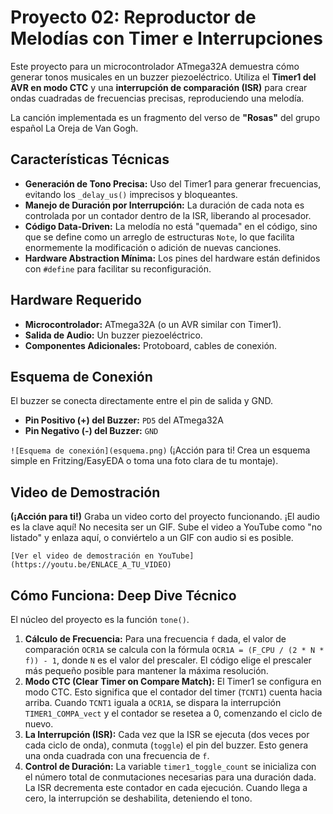 # Proyecto 02: Reproductor de Melodías con Timer e Interrupciones

Este proyecto para un microcontrolador ATmega32A demuestra cómo generar tonos musicales en un buzzer piezoeléctrico. Utiliza el **Timer1 del AVR en modo CTC** y una **interrupción de comparación (ISR)** para crear ondas cuadradas de frecuencias precisas, reproduciendo una melodía.

La canción implementada es un fragmento del verso de **"Rosas"** del grupo español La Oreja de Van Gogh.

## Características Técnicas
*   **Generación de Tono Precisa:** Uso del Timer1 para generar frecuencias, evitando los `_delay_us()` imprecisos y bloqueantes.
*   **Manejo de Duración por Interrupción:** La duración de cada nota es controlada por un contador dentro de la ISR, liberando al procesador.
*   **Código Data-Driven:** La melodía no está "quemada" en el código, sino que se define como un arreglo de estructuras `Note`, lo que facilita enormemente la modificación o adición de nuevas canciones.
*   **Hardware Abstraction Mínima:** Los pines del hardware están definidos con `#define` para facilitar su reconfiguración.

## Hardware Requerido
*   **Microcontrolador:** ATmega32A (o un AVR similar con Timer1).
*   **Salida de Audio:** Un buzzer piezoeléctrico.
*   **Componentes Adicionales:** Protoboard, cables de conexión.

## Esquema de Conexión
El buzzer se conecta directamente entre el pin de salida y GND.

*   **Pin Positivo (+) del Buzzer:** `PD5` del ATmega32A
*   **Pin Negativo (-) del Buzzer:** `GND`

`![Esquema de conexión](esquema.png)` (¡Acción para ti! Crea un esquema simple en Fritzing/EasyEDA o toma una foto clara de tu montaje).

## Video de Demostración

**(¡Acción para ti!)** Graba un video corto del proyecto funcionando. ¡El audio es la clave aquí! No necesita ser un GIF. Sube el video a YouTube como "no listado" y enlaza aquí, o conviértelo a un GIF con audio si es posible.

`[Ver el video de demostración en YouTube](https://youtu.be/ENLACE_A_TU_VIDEO)`

## Cómo Funciona: Deep Dive Técnico
El núcleo del proyecto es la función `tone()`.
1.  **Cálculo de Frecuencia:** Para una frecuencia `f` dada, el valor de comparación `OCR1A` se calcula con la fórmula `OCR1A = (F_CPU / (2 * N * f)) - 1`, donde `N` es el valor del prescaler. El código elige el prescaler más pequeño posible para mantener la máxima resolución.
2.  **Modo CTC (Clear Timer on Compare Match):** El Timer1 se configura en modo CTC. Esto significa que el contador del timer (`TCNT1`) cuenta hacia arriba. Cuando `TCNT1` iguala a `OCR1A`, se dispara la interrupción `TIMER1_COMPA_vect` y el contador se resetea a 0, comenzando el ciclo de nuevo.
3.  **La Interrupción (ISR):** Cada vez que la ISR se ejecuta (dos veces por cada ciclo de onda), conmuta (`toggle`) el pin del buzzer. Esto genera una onda cuadrada con una frecuencia de `f`.
4.  **Control de Duración:** La variable `timer1_toggle_count` se inicializa con el número total de conmutaciones necesarias para una duración dada. La ISR decrementa este contador en cada ejecución. Cuando llega a cero, la interrupción se deshabilita, deteniendo el tono.